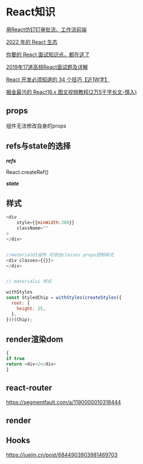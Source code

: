# React知识

[用React仿钉钉审批流、工作流前端](https://zhuanlan.zhihu.com/p/648307778)

[2022 年的 React 生态](https://juejin.cn/post/7085542534943883301)

[你要的 React 面试知识点，都在这了](https://juejin.cn/post/6844903857135304718)

[2019年17道高频React面试题及详解](https://juejin.cn/post/6844903922453200904)

[React 开发必须知道的 34 个技巧【近1W字】](https://juejin.cn/post/6844903993278201870#heading-6)

[掘金最污的 React16.x 图文视频教程(2万5千字长文-慎入)](https://juejin.cn/post/6844903870213292045)

## props

组件无法修改自身的props

## refs与state的选择

***refs***

React.createRef()

***state***

## 样式

```javascript
<div
    style={{minWidth:200}}
    className=""
>
</div>


//materialUI组件 可添加classes props控制样式
<div classes={{}}>
</div>


// materialui 样式

withStyles
const StyledChip = withStyles(createStyles({
  root: {
    height: 25,
  },
}))(Chip);
```

## render渲染dom

```javascript
{
if true
return <div>2</div>
}
```

## react-router

<https://segmentfault.com/a/1190000010318444>

## render

## Hooks

<https://juejin.cn/post/6844903903981469703>
